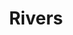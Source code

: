---
title: Rivers
attribution: Natural Earth
attribution-url: http://www.naturalearthdata.com/downloads/
id: ne_50m_rivers_lake_centerlines
source-url: mapbox://mappingfuture.aodh1tt9
layer: ne_50m_rivers_lake_centerlines
tags:
  - line
line-color: '#0f95ee'
line-width: 0.5
---